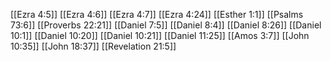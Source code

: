 [[Ezra 4:5]]
[[Ezra 4:6]]
[[Ezra 4:7]]
[[Ezra 4:24]]
[[Esther 1:1]]
[[Psalms 73:6]]
[[Proverbs 22:21]]
[[Daniel 7:5]]
[[Daniel 8:4]]
[[Daniel 8:26]]
[[Daniel 10:1]]
[[Daniel 10:20]]
[[Daniel 10:21]]
[[Daniel 11:25]]
[[Amos 3:7]]
[[John 10:35]]
[[John 18:37]]
[[Revelation 21:5]]
